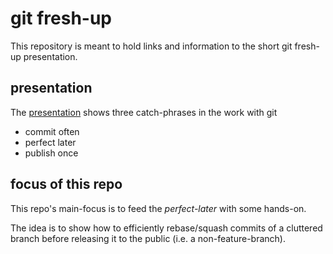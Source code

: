 # git fresh-up
This repository is meant to hold links and information to the short git fresh-up presentation.

## presentation
The [presentation] shows three catch-phrases in the work with git

- commit often
- perfect later
- publish once

## focus of this repo
This repo's main-focus is to feed the *perfect-later* with some hands-on.

The idea is to show how to efficiently rebase/squash commits of a cluttered branch before releasing it to the public (i.e. a non-feature-branch).

[presentation]: https://sm-paul-schuette.github.io/git-fresh-up/